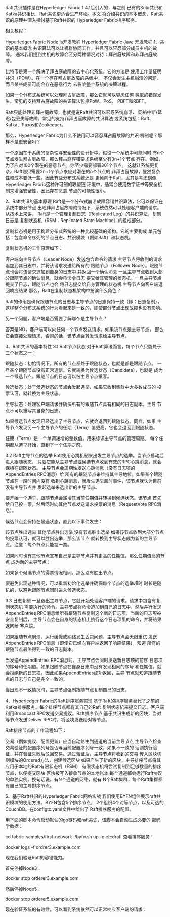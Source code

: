 Raft共识插件是在Hyperledger Fabric 1.4.1后引入的，与之前 已有的Solo共识和Kafka共识相比，Raft共识更适合生产环境。本文 将介绍共识的基本概念、Raft共识的原理并深入探讨基于Raft共识的 Hyperledger Fabric排序服务。

相关教程：

Hyperledger Fabric Node.js开发教程
Hyperledger Fabric Java 开发教程
1、共识的基本概念
共识算法可以让机群协同工作，并且可以容忍部分成员主机的故障。 通常我们提到主机的故障会区分两种情况对待：拜占庭故障和非拜占庭故障。

比特币是第一个解决了拜占庭故障的去中心化系统，它的方法是 使用工作量证明共识（POW）。在一个存在拜占庭故障的系统中， 不仅会发生主机崩溃的问题，而且某些成员可能会存在恶意行为 去影响整个系统的决策过程。

如果一个分布式系统可以处理拜占庭故障，那么它就可以容忍任何 类型的错误发生。常见的支持拜占庭故障的共识算法包括PoW、PoS、 PBFT和RBFT。

Raft只能处理非拜占庭故障，也就是说Raft共识可以容忍系统崩溃、 网络中断/延迟/包丢失等故障。常见的支持非拜占庭故障的共识算法 或系统包括：Raft、Kafka、Paxos和Zookeeper。

那么，Hyperledger Fabric为什么不使用可以容忍拜占庭故障的共识 机制呢？那样不是更安全吗？

一个原因在于系统的复杂性与安全性的设计折中。假设一个系统中可能同时 有n个节点发生拜占庭故障，那么拜占庭容错要求系统至少有3n+1个节点 存在。例如，为了应对100个潜在的恶意节点，你至少需要部署301个节点。 这就让系统更复杂。Raft则只需要2n+1个节点来应对潜在的n个节点的 非拜占庭故障，显然复杂性和成本要低一些。因此有些分布式系统还是 更倾向于Raft，尤其是考虑到像Hyperledger Fabric这种许可制的联盟链 环境中，通常会使用数字证书等安全机制来增强安全性，因此存在恶意 节点的可能性很小。

2、Raft共识的基本原理
Raft是一个分布式崩溃故障容错共识算法，它可以保证在系统中部分节点 出现非拜占庭故障的情况下，系统依然可以处理客户端的请求。从技术上来讲， Raft是一个管理复制日志（Replicated Log）的共识算法，复制日志是 复制状态机（RSM：Replicated State Machine）的组成部分。



复制状态机是用于构建分布式系统的一种比较基础的架构。它的主要构成 单元包括：包含命令序列的节点日志、共识模块（例如Raft）和状态机。

复制状态机的工作原理如下：



客户端向主导节点（Leader Node）发送包含命令的请求
主导节点将收到的请求追加到其日志中，并将该请求发送给所有的 跟随节点（Follower Node）。跟随节点也会将该请求追加到自身的日志中 并返回一个确认消息
一旦主导节点收到大部分跟随节点的确认消息，就会将命令日志 提交给其管理的状态机。一旦主导节点提交了日志，跟随节点也会 将日志提交给自身管理的状态机
主导节点向客户端返回响应结果
那么，Raft在复制状态机架构中扮演什么角色？

Raft的作用是确保跟随节点的日志与主导节点的日志保持一致（即：日志复制）， 这样整个分布式系统的行为看起来是一致的，即使部分节点出现故障也没有影响。

另一个问题，客户端是否需要了解哪个是主导节点？

答案是NO，客户端可以向任何一个节点发送请求，如果该节点是主导节点， 那么它会直接处理请求，否则的话，该节点会转发请求给主导节点。

3、Raft共识的基本特性
3.1 Raft节点状态
对于Raft算法而言，每个节点只能处于三个状态之一：



跟随状态：初始情况下，所有的节点都处于跟随状态，也就是都是跟随节点。 一旦某个跟随节点没有正常通信，它就转换为候选状态（Candidate），也就是 成为一个候选节点。跟随节点的日志可以被主导节点重写。

候选状态：处于候选状态的节点会发起选举，如果它收到集群中大多数成员的 投票认可，就转换为主导状态。

主导状态：处理客户端请求并确保所有的跟随节点具有相同的日志副本。主导 节点不可以重写其自身的日志。

如果候选节点发现已经选出了主导节点，它就会退回到跟随状态。同样，如果 主导节点发现另一个主导节点的任期（Term）值更高，它也会退回到跟随状态。

任期（Term）是一个单调递增的整数值，用来标识主导节点的管理周期。 每个任期都从选举开始，直到下一个任期之前。



3.2 Raft主导节点的选举
Raft使用心跳机制来出发主导节点的选举。当节点启动后进入跟随状态， 只要它能从主导节点或候选节点收到有效的RPC心跳消息，就会保持在跟随状态。 主导节点会周期性发送心跳消息（没有日志项的AppendEntries RPC消息）给 所有的跟随节点来维持其主导地位。如果某个跟随节点在一段时间内没有 收到心跳消息，就发生选举超时事件，该节点就认为目前没有主导节点并 发起选举来选出新的主导节点。



要开始一个选举，跟随节点会递增其当前任期值并转换到候选状态。该节点 首先给自己投一票，然后同时向其他节点发送请求投票的消息（RequestVote RPC消息）。



候选节点会保持在候选状态，直到以下事件发生：

该节点胜出选举
其他节点胜出选举
没有节点胜出选举
如果该节点收到大部分节点的投票认可，就可以胜出选举，那么该节点 就转换到主导状态成为新的主导节点。注意：每个节点只能投一票。



如果同时也有其他节点宣布自己是主导节点并有更高的任期值，那么任期值高的节点 成为新的主导节点：



如果多个候选节点的得票情况相同，那么没有胜出节点。



要避免出现这种情况，可以重新初始化选举并确保每个节点的选举超时 时长是随机的，以避免跟随节点同时进入候选状态。

3.3 日志复制
一旦选出主导节点，它就开始处理客户端的请求。请求中包含有复制状态机 需要执行的命令。主导节点将命令追加到自己的日志中，然后并行发送AppendEntries RPC消息给所有跟随节点复制这个新的日志项。当新的日志项被安全复制后， 主导节点会在自身的状态机上执行这个日志项里的命令，并将结果返回给 客户端。

如果跟随节点崩溃、运行缓慢或网络发生丢包问题，主导节点会无限重试 发送AppendEntries RPC消息（即使它已经向客户端返回了响应结果），知道 所有的跟随节点最终得到一致的日志副本。



当发送AppendEntries RPC消息时，主导节点会同时发送新日志项的前序 日志项的序号和任期值。如果跟随节点在自身日志中没有发现相同的序号 和任期值，就会拒绝新的日志项。因此如果AppendEntries成功返回，主导 节点就知道跟随节点的日志与自己是完全一致的。



当出现不一致情况时，主导节点强制跟随节点复制自己的日志。

4、Hyperledger Fabric的Raft排序服务实现
基于Raft的排序服务替代了之前的Kafka排序服务。每个排序节点都有其自己的Raft 复制状态机来提交日志。客户端利用Broadcast RPC发送交易提议。Raft排序节点 基于共识生成新的区块，当对等节点发送Deliver RPC时，将区块发送给对等节点。



Raft排序节点的工作流程如下：

交易（例如提议、配置更新）应当自动路由到通道的当前主导节点
主导节点检查交易验证的配置序列号是否与当前配置序列号一致，如果不一致的 话则执行验证，并在验证失败后驳回交易。通过验证后，主导节点将收到的交易 传入区块切割模块的Ordered方法，创建候选区块
如果产生了新的区块，主导排序节点将其应用于本地的Raft有限状态机（FSM）
有限状态机将尝试复制到足够数量的排序节点，以便提交区块
区块被写入接收节点的本地账本
每个通道都会运行Raft协议的单独实例。换句话说，有N个通道的网络，就有 N个Raft集群，每个Raft集群都有自己的主导排序节点。

5、基于Raft共识的Hyperledger Fabric网络实战
我们使用BYFN组件展示raft共识模块的使用方法。BYFN包含5个排序节点， 2个组织4个对等节点，以及可选的CouchDB。在configtx.yaml文件中给出了 Raft排序服务的配置。

用下面的脚本命令启动默认的go链码和raft共识，该脚本会自动生成必要的 密码学数据：

cd fabric-samples/first-network
./byfn.sh up -o etcdraft
查看排序服务：

docker logs -f ordrer3.example.com


现在我们验证Raft的容错能力。

首先停掉Node3：

docker stop orderer3.example.com


然后停掉Node5：

docker stop orderer5.example.com


现在验证系统的有效性，可以看到系统依然可以正常响应客户端的请求：